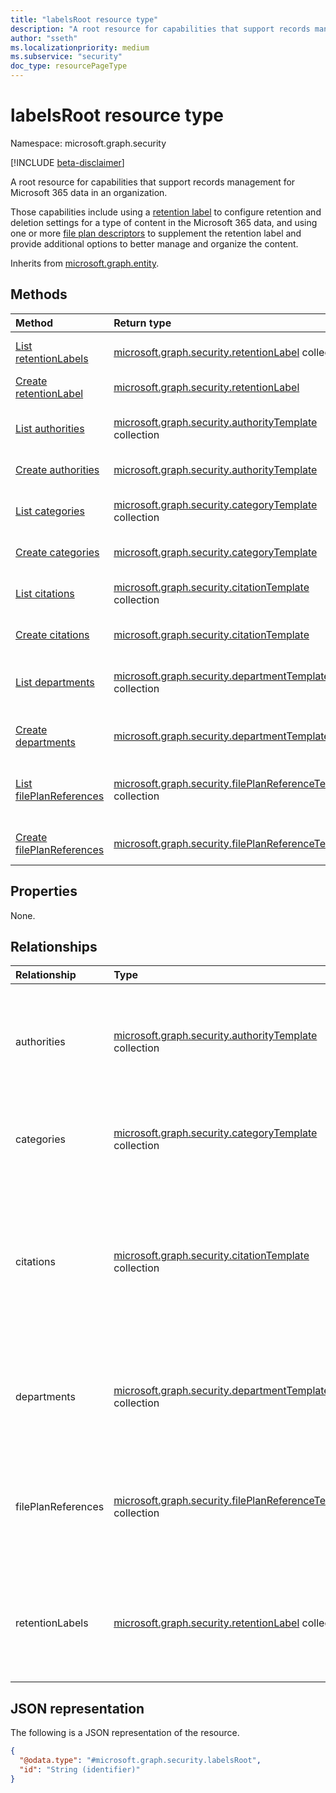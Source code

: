 ```yaml
---
title: "labelsRoot resource type"
description: "A root resource for capabilities that support records management for Microsoft 365 data in an organization."
author: "sseth"
ms.localizationpriority: medium
ms.subservice: "security"
doc_type: resourcePageType
---
```


# labelsRoot resource type

Namespace: microsoft.graph.security

[!INCLUDE [beta-disclaimer](../../includes/beta-disclaimer.md)]

A root resource for capabilities that support records management for Microsoft 365 data in an organization. 

Those capabilities include using a [retention label](security-retentionlabel.md) to configure retention and deletion settings for a type of content in the Microsoft 365 data, and using one or more [file plan descriptors](security-fileplandescriptor.md) to supplement the retention label and provide additional options to better manage and organize the content.

Inherits from [microsoft.graph.entity](../resources/entity.md).

## Methods
|Method|Return type|Description|
|:---|:---|:---|
|[List retentionLabels](../api/security-labelsroot-list-retentionlabel.md)|[microsoft.graph.security.retentionLabel](../resources/security-retentionlabel.md) collection |Get a list of the [retentionLabel](../resources/security-retentionlabel.md) objects and their properties.|
|[Create retentionLabel](../api/security-labelsroot-post-retentionlabel.md)|[microsoft.graph.security.retentionLabel](../resources/security-retentionlabel.md)|Create a new [retentionLabel](../resources/security-retentionlabel.md) object.|
|[List authorities](../api/security-labelsroot-list-authorities.md)|[microsoft.graph.security.authorityTemplate](../resources/security-authoritytemplate.md) collection|Get the authorityTemplate resources from the authorities navigation property.|
|[Create authorities](../api/security-labelsroot-post-authorities.md)|[microsoft.graph.security.authorityTemplate](../resources/security-authoritytemplate.md)|Create a new authorityTemplate object.|
|[List categories](../api/security-labelsroot-list-categories.md)|[microsoft.graph.security.categoryTemplate](../resources/security-categorytemplate.md) collection|Get the categoryTemplate resources from the categories navigation property.|
|[Create categories](../api/security-labelsroot-post-categories.md)|[microsoft.graph.security.categoryTemplate](../resources/security-categorytemplate.md)|Create a new categoryTemplate object.|
|[List citations](../api/security-labelsroot-list-citations.md)|[microsoft.graph.security.citationTemplate](../resources/security-citationtemplate.md) collection|Get the citationTemplate resources from the citations navigation property.|
|[Create citations](../api/security-labelsroot-post-citations.md)|[microsoft.graph.security.citationTemplate](../resources/security-citationtemplate.md)|Create a new citationTemplate object.|
|[List departments](../api/security-labelsroot-list-departments.md)|[microsoft.graph.security.departmentTemplate](../resources/security-departmenttemplate.md) collection|Get the departmentTemplate resources from the departments navigation property.|
|[Create departments](../api/security-labelsroot-post-departments.md)|[microsoft.graph.security.departmentTemplate](../resources/security-departmenttemplate.md)|Create a new departmentTemplate object.|
|[List filePlanReferences](../api/security-labelsroot-list-fileplanreferences.md)|[microsoft.graph.security.filePlanReferenceTemplate](../resources/security-fileplanreferencetemplate.md) collection|Get the filePlanReferenceTemplate resources from the filePlanReferences navigation property.|
|[Create filePlanReferences](../api/security-labelsroot-post-fileplanreferences.md)|[microsoft.graph.security.filePlanReferenceTemplate](../resources/security-fileplanreferencetemplate.md)|Create a new filePlanReferenceTemplate object.|

## Properties
None.



## Relationships
|Relationship|Type|Description|
|:---|:---|:---|
|authorities|[microsoft.graph.security.authorityTemplate](../resources/security-authoritytemplate.md) collection|Specifies the underlying authority that describes the type of content to be retained and its retention schedule.|
|categories|[microsoft.graph.security.categoryTemplate](../resources/security-categorytemplate.md) collection|Specifies a group of similar types of content in a particular department.|
|citations|[microsoft.graph.security.citationTemplate](../resources/security-citationtemplate.md) collection|The specific rule or regulation created by a jurisdiction used to determine whether certain labels and content should be retained or deleted.|
|departments|[microsoft.graph.security.departmentTemplate](../resources/security-departmenttemplate.md) collection|Specifies the department or business unit of an organization to which a label belongs.|
|filePlanReferences|[microsoft.graph.security.filePlanReferenceTemplate](../resources/security-fileplanreferencetemplate.md) collection|Specifies a unique alpha-numeric identifier for an organization’s retention schedule.|
|retentionLabels|[microsoft.graph.security.retentionLabel](../resources/security-retentionlabel.md) collection|Represents how customers can manage their data, whether and for how long to retain or delete it.|


## JSON representation
The following is a JSON representation of the resource.
<!-- {
  "blockType": "resource",
  "keyProperty": "id",
  "@odata.type": "microsoft.graph.security.labelsRoot",
  "baseType": "microsoft.graph.entity",
  "openType": false
}
-->
``` json
{
  "@odata.type": "#microsoft.graph.security.labelsRoot",
  "id": "String (identifier)"
}
```

